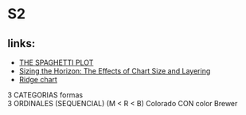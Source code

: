 # S2


## links:
+ [THE SPAGHETTI PLOT](https://www.data-to-viz.com/caveat/spaghetti.html)
+ [Sizing the Horizon: The Effects of Chart Size and Layering](https://idl.cs.washington.edu/files/2009-TimeSeries-CHI.pdf)
+ [Ridge chart](https://observablehq.com/@d3/ridgeline-plot)

3 CATEGORIAS                                formas <BR>
3 ORDINALES (SEQUENCIAL)  (M < R < B)       Colorado CON color Brewer  <br>

